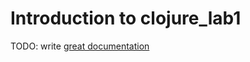 # Introduction to clojure_lab1

TODO: write [great documentation](https://jacobian.org/writing/what-to-write/)
